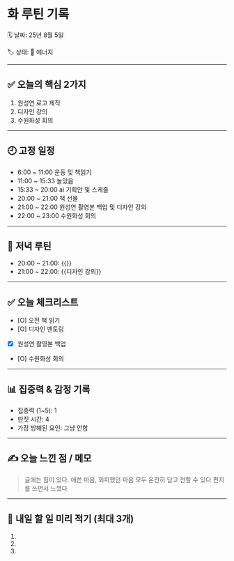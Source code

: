 # 화 루틴 기록

🗓 날짜: 25년 8월 5일

🏷 상태:  💪 에너지 

---

## ✅ 오늘의 핵심 2가지
1. 원성연 로고 제작
2. 디자인 강의
3. 수원화성 회의

---

## 🕘 고정 일정
- 6:00 ~ 11:00 운동 및 책읽기
- 11:00 ~ 15:33 놀았음
- 15:33 ~ 20:00 ai 기획안 및 스케줄 
- 20:00 ~ 21:00 책 선물
- 21:00 ~ 22:00 원성연 촬영본 백업 및 디자인 강의
- 22:00 ~ 23:00 수원화성 회의

---

## 🌙 저녁 루틴
- 20:00 ~ 21:00: {{}} 
- 21:00 ~ 22:00: {{디자인 강의}} 

---

## ✅ 오늘 체크리스트
- [O] 오전 책 읽기
- [O] 디자인 멘토링
- [X] 원성연 촬영본 백업
- [O] 수원화성 회의

---

## 📊 집중력 & 감정 기록
- 집중력 (1~5): 1
- 딴짓 시간: 4
- 가장 방해된 요인: 그냥 안함

---

## ✍️ 오늘 느낀 점 / 메모

> 글에는 힘이 있다. 애쓴 마음, 회피했던 마음 모두 온전히 담고 전할 수 있다
편지를 쓰면서 느꼈다 

---

## 📌 내일 할 일 미리 적기 (최대 3개)
1. 
2. 
3. 
